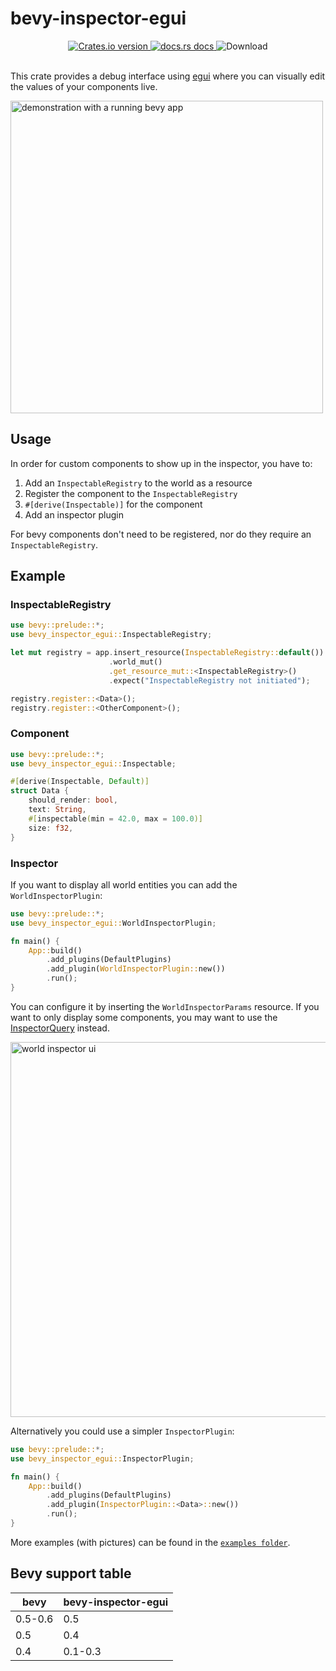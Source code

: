 # bevy-inspector-egui

<div align="center">
  <!-- Crates version -->
  <a href="https://crates.io/crates/bevy-inspector-egui">
    <img src="https://img.shields.io/crates/v/bevy-inspector-egui.svg?style=flat-square"
    alt="Crates.io version" />
  </a>
  <!-- docs.rs docs -->
  <a href="https://docs.rs/bevy-inspector-egui">
    <img src="https://img.shields.io/badge/docs-latest-blue.svg?style=flat-square"
      alt="docs.rs docs" />
  </a>
  <!-- License -->
    <img src="https://img.shields.io/crates/l/bevy-inspector-egui?style=flat-square"
      alt="Download" />
</div>
<br/>

This crate provides a debug interface using [egui](https://github.com/emilk/egui) where you can visually edit the values of your components live.

<img src="./docs/inspector.jpg" alt="demonstration with a running bevy app" width="500"/>

## Usage

In order for custom components to show up in the inspector, you have to:

1. Add an `InspectableRegistry` to the world as a resource
2. Register the component to the `InspectableRegistry`
3. `#[derive(Inspectable)]` for the component
4. Add an inspector plugin

For bevy components don't need to be registered, nor do they require an `InspectableRegistry`.

## Example
### InspectableRegistry

```rust
use bevy::prelude::*;
use bevy_inspector_egui::InspectableRegistry;

let mut registry = app.insert_resource(InspectableRegistry::default())
                      .world_mut()
                      .get_resource_mut::<InspectableRegistry>()
                      .expect("InspectableRegistry not initiated");

registry.register::<Data>();
registry.register::<OtherComponent>();
```

### Component

```rust
use bevy::prelude::*;
use bevy_inspector_egui::Inspectable;

#[derive(Inspectable, Default)]
struct Data {
    should_render: bool,
    text: String,
    #[inspectable(min = 42.0, max = 100.0)]
    size: f32,
}
```

### Inspector

If you want to display all world entities you can add the `WorldInspectorPlugin`:
```rust
use bevy::prelude::*;
use bevy_inspector_egui::WorldInspectorPlugin;

fn main() {
    App::build()
        .add_plugins(DefaultPlugins)
        .add_plugin(WorldInspectorPlugin::new())
        .run();
}
```

You can configure it by inserting the `WorldInspectorParams` resource.
If you want to only display some components, you may want to use the [InspectorQuery](./examples/README.md#inspector-query-source) instead.

<img src="./docs/examples/world_inspector.png" alt="world inspector ui" width="600"/>

Alternatively you could use a simpler `InspectorPlugin`:
```rust
use bevy::prelude::*;
use bevy_inspector_egui::InspectorPlugin;

fn main() {
    App::build()
        .add_plugins(DefaultPlugins)
        .add_plugin(InspectorPlugin::<Data>::new())
        .run();
}
```

More examples (with pictures) can be found in the [`examples folder`](examples).

## Bevy support table

| bevy    | bevy-inspector-egui |
| ------- | ------------------- |
| 0.5-0.6 | 0.5                 |
| 0.5     | 0.4                 |
| 0.4     | 0.1-0.3             |
